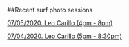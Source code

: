 ##Recent surf photo sessions

<a href="https://photos.app.goo.gl/MYex2T6pXrjKNnTw9" target="_blank">07/05/2020. Leo Carillo (4pm - 8pm)</a>

<a href="https://photos.app.goo.gl/1YNp1qeNjAizuRWp6" target="_blank">07/04/2020. Leo Carillo (5pm - 8:30pm)</a>


